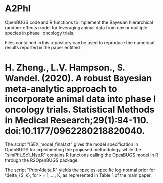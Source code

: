 # A2PhI
OpenBUGS code and R functions to implement the Bayesian hierarchical random-effects model for leveraging animal data from one or multiple species in phase I oncology trials. 

Files contained in this repository can be used to reproduce the numerical results reported in the paper entitled
# H. Zheng., L.V. Hampson., S. Wandel. (2020). A robust Bayesian meta-analytic approach to incorporate animal data into phase I oncology trials. Statistical Methods in Medical Research;29(1):94-110. doi:10.1177/0962280218820040.

The script "ISEX_model_final.txt" gives the model specification in OpenBUGS for implementing the proposed methodology, while the "simPhI_Sc1_Nsp.R" contains R functions calling the OpenBUGS model in R through the R2OpenBUGS package. 

The script "Prior4delta.R" yields the species-specific log-normal prior for \delta_{S_k}, for k = 1, ..., K, as represented in Table 1 of the main paper.
